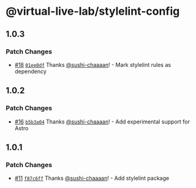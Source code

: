 # @virtual-live-lab/stylelint-config

## 1.0.3

### Patch Changes

- [#18](https://github.com/VirtualLiveLab/js-config/pull/18) [`01ee0df`](https://github.com/VirtualLiveLab/js-config/commit/01ee0df29e1718206fd18c164a8e365e68b79b16) Thanks [@sushi-chaaaan](https://github.com/sushi-chaaaan)! - Mark stylelint rules as dependency

## 1.0.2

### Patch Changes

- [#16](https://github.com/VirtualLiveLab/js-config/pull/16) [`b5b3a04`](https://github.com/VirtualLiveLab/js-config/commit/b5b3a044301048e3958c9b6c6fffa244b8ee7af1) Thanks [@sushi-chaaaan](https://github.com/sushi-chaaaan)! - Add experimental support for Astro

## 1.0.1

### Patch Changes

- [#11](https://github.com/VirtualLiveLab/js-config/pull/11) [`f87c6ff`](https://github.com/VirtualLiveLab/js-config/commit/f87c6ffa34dd9060ddff684d1edc5d2ba212b5af) Thanks [@sushi-chaaaan](https://github.com/sushi-chaaaan)! - Add stylelint package
